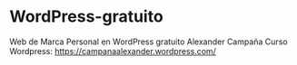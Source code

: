 # WordPress-gratuito
Web de Marca Personal en WordPress gratuito
Alexander Campaña
Curso
Wordpress: https://campanaalexander.wordpress.com/
